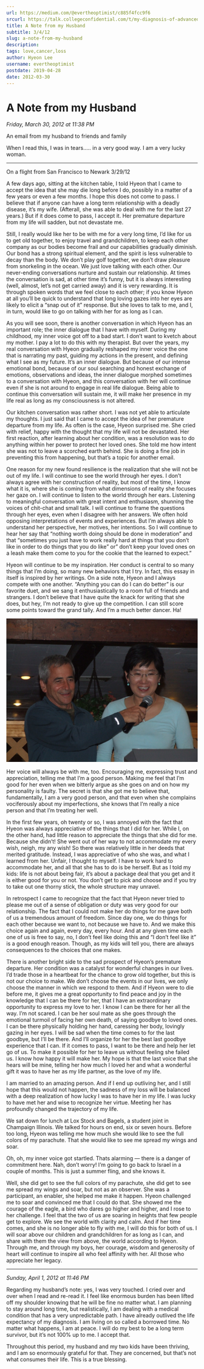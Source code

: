 ```yaml
---
url: https://medium.com/@evertheoptimist/c885f4fcc9f6
srcurl: https://talk.collegeconfidential.com/t/my-diagnosis-of-advanced-cancer-how-to-help-my-kids/1013554/1382
title: A Note from my Husband
subtitle: 3/4/12
slug: a-note-from-my-husband
description: 
tags: love,cancer,loss
author: Hyeon Lee
username: evertheoptimist
postdate: 2019-04-28
date: 2012-03-30
---
```


# A Note from my Husband

*Friday, March 30, 2012 at 11:38 PM*

An email from my husband to friends and family

When I read this, I was in tears….. in a very good way. I am a very lucky woman.

---

On a flight from San Francisco to Newark 3/29/12

A few days ago, sitting at the kitchen table, I told Hyeon that I came to accept the idea that she may die long before I do, possibly in a matter of a few years or even a few months. I hope this does not come to pass. I believe that if anyone can have a long term relationship with a deadly disease, it’s my wife. (Afterall, she was able to deal with me for the last 27 years.) But if it does come to pass, I accept it. Her premature departure from my life will sadden, but not devastate me.

Still, I really would like her to be with me for a very long time, I’d like for us to get old together, to enjoy travel and grandchildren, to keep each other company as our bodies become frail and our capabilities gradually diminish. Our bond has a strong spiritual element, and the spirit is less vulnerable to decay than the body. We don’t play golf together, we don’t draw pleasure from snorkeling in the ocean. We just love talking with each other. Our never-ending conversations nurture and sustain our relationship. At times the conversation is sad, at other time it’s funny, but it is always interesting (well, almost, let’s not get carried away) and it is very rewarding. It is through spoken words that we feel close to each other; if you know Hyeon at all you’ll be quick to understand that long loving gazes into her eyes are likely to elicit a “snap out of it” response. But she loves to talk to me, and I, in turn, would like to go on talking with her for as long as I can.

As you will see soon, there is another conversation in which Hyeon has an important role; the inner dialogue that I have with myself. During my childhood, my inner voice got off to a bad start. I don’t want to kvetch about my mother. I pay a lot to do this with my therapist. But over the years, my real conversation with Hyeon gradually reshaped my inner voice the one that is narrating my past, guiding my actions in the present, and defining what I see as my future. It’s an inner dialogue. But because of our intense emotional bond, because of our soul searching and honest exchange of emotions, observations and ideas, the inner dialogue morphed sometimes to a conversation with Hyeon, and this conversation with her will continue even if she is not around to engage in real life dialogue. Being able to continue this conversation will sustain me, it will make her presence in my life real as long as my consciousness is not altered.

Our kitchen conversation was rather short. I was not yet able to articulate my thoughts. I just said that I came to accept the idea of her premature departure from my life. As often is the case, Hyeon surprised me. She cried with relief, happy with the thought that my life will not be devastated. Her first reaction, after learning about her condition, was a resolution was to do anything within her power to protect her loved ones. She told me how intent she was not to leave a scorched earth behind. She is doing a fine job in preventing this from happening, but that’s a topic for another email.

One reason for my new found resilience is the realization that she will not be out of my life. I will continue to see the world through her eyes. I don’t always agree with her construction of reality, but most of the time, I know what it is, where she is coming from what dimensions of reality she focuses her gaze on. I will continue to listen to the world through her ears. Listening to meaningful conversation with great intent and enthusiasm, shunning the voices of chit-chat and small talk. I will continue to frame the questions through her eyes, even when I disagree with her answers. We often hold opposing interpretations of events and experiences. But I’m always able to understand her perspective, her motives, her intentions. So I will continue to hear her say that “nothing worth doing should be done in moderation” and that “sometimes you just have to work really hard at things that you don’t like in order to do things that you do like” or” don’t keep your loved ones on a leash make them come to you for the cookie that the learned to expect.”

Hyeon will continue to be my inspiration. Her conduct is central to so many things that I’m doing, so many new behaviors that I try. In fact, this essay in itself is inspired by her writings. On a side note, Hyeon and I always compete with one another. “Anything you can do I can do better” is our favorite duet, and we sang it enthusiastically to a room full of friends and strangers. I don’t believe that I have quite the knack for writing that she does, but hey, I’m not ready to give up the competition. I can still score some points toward the grand tally. And I’m a much better dancer. Ha!

![Singing “Anything You Can Do”](./assets/1*ZC2VMwDj4jJAsB1CyADOoA.png)

Her voice will always be with me, too. Encouraging me, expressing trust and appreciation, telling me that I’m a good person. Making me feel that I’m good for her even when we bitterly argue as she goes on and on how my personality is faulty. The secret is that she got me to believe that, fundamentally, I am a very good person, and that even when she complains vociferously about my imperfections, she knows that I’m really a nice person and that I’m treating her well.

In the first few years, oh twenty or so, I was annoyed with the fact that Hyeon was always appreciative of the things that I did for her. While I, on the other hand, had little reason to appreciate the things that she did for me. Because she didn’t! She went out of her way to not accommodate my every wish, neigh, my any wish! So there was relatively little in her deeds that merited gratitude. Instead, I was appreciative of who she was, and what I learned from her. Unfair, I thought to myself. I have to work hard to accommodate her, and all that she has to do is be herself. But as I told my kids: life is not about being fair, it’s about a package deal that you get and it is either good for you or not. You don’t get to pick and choose and if you try to take out one thorny stick, the whole structure may unravel.

In retrospect I came to recognize that the fact that Hyeon never tried to please me out of a sense of obligation or duty was very good for our relationship. The fact that I could not make her do things for me gave both of us a tremendous amount of freedom. Since day one, we do things for each other because we want to, not because we have to. And we make this choice again and again, every day, every hour. And at any given time each one of us is free to say, no, I don’t feel like doing this and “I don’t feel like it” is a good enough reason. Though, as my kids will tell you, there are always consequences to the choices that one makes.

There is another bright side to the sad prospect of Hyeon’s premature departure. Her condition was a catalyst for wonderful changes in our lives. I’d trade those in a heartbeat for the chance to grow old together, but this is not our choice to make. We don’t choose the events in our lives, we only choose the manner in which we respond to them. And if Hyeon were to die before me, it gives me a great opportunity to find peace and joy in the knowledge that I can be there for her, that I have an extraordinary opportunity to express my love to her. I know I can be there for her all the way. I’m not scared. I can be her soul mate as she goes through the emotional turmoil of facing her own death, of saying goodbye to loved ones. I can be there physically holding her hand, caressing her body, lovingly gazing in her eyes. I will be sad when the time comes to for the last goodbye, but I’ll be there. And I’ll organize for her the best last goodbye experience that I can. If it comes to pass, I want to be there and help her let go of us. To make it possible for her to leave us without feeling she failed us. I know how happy it will make her. My hope is that the last voice that she hears will be mine, telling her how much I loved her and what a wonderful gift it was to have her as my life partner, as the love of my life.

I am married to an amazing person. And if I end up outliving her, and I still hope that this would not happen, the sadness of my loss will be balanced with a deep realization of how lucky I was to have her in my life. I was lucky to have met her and wise to recognize her virtue. Meeting her has profoundly changed the trajectory of my life.

We sat down for lunch at Lox Stock and Bagels, a student joint in Champaign Illinois. We talked for hours on end, six or seven hours. Before too long, Hyeon was telling me how much she would like to see the full colors of my parachute. That she would like to see me spread my wings and soar.

Oh, oh, my inner voice got startled. Thats alarming — there is a danger of commitment here. Nah, don’t worry! I’m going to go back to Israel in a couple of months. This is just a summer fling, and she knows it.

Well, she did get to see the full colors of my parachute, she did get to see me spread my wings and soar, but not as an observer. She was a participant, an enabler, she helped me make it happen. Hyeon challenged me to soar and convinced me that I could do that. She showed me the courage of the eagle, a bird who dares go higher and higher, and I rose to her challenge. I feel that the two of us are soaring in heights that few people get to explore. We see the world with clarity and calm. And if her time comes, and she is no longer able to fly with me, I will do this for both of us. I will soar above our children and grandchildren for as long as I can, and share with them the view from above, the world according to Hyeon. Through me, and through my boys, her courage, wisdom and generosity of heart will continue to inspire all who feel affinity with her. All those who appreciate her legacy.

---

*Sunday, April 1, 2012 at 11:46 PM*

Regarding my husband’s note: yes, I was very touched. I cried over and over when I read and re-read it. I feel like enormous burden has been lifted off my shoulder knowing that he will be fine no matter what. I am planning to stay around long time, but realistically, I am dealing with a medical condition that has a very unpredictable path. I have already outlived the life expectancy of my diagnosis. I am living on so called a borrowed time. No matter what happens, I am at peace. I will do my best to be a long term survivor, but it’s not 100% up to me. I accept that.

Throughout this period, my husband and my two kids have been thriving, and I am so enormously grateful for that. They are concerned, but that’s not what consumes their life. This is a true blessing.
